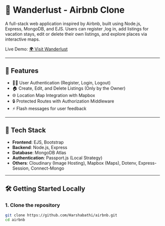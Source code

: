 # 🏡 Wanderlust - Airbnb Clone

A full-stack web application inspired by Airbnb, built using Node.js, Express, MongoDB, and EJS. Users can register
,log in, add listings for vacation stays, edit or delete their own listings, and explore places via interactive maps.

Live Demo: [🌍 Visit Wanderlust](https://wanderlust-4s6f.onrender.com)

---

## 📌 Features

- 🧑‍💼 User Authentication (Register, Login, Logout)
- 🏠 Create, Edit, and Delete Listings (Only by the Owner)
- 🌐 Location Map Integration with Mapbox
- 🔒 Protected Routes with Authorization Middleware
- ⚡ Flash messages for user feedback

---

## 🚀 Tech Stack

- **Frontend**: EJS, Bootstrap
- **Backend**: Node.js, Express
- **Database**: MongoDB Atlas
- **Authentication**: Passport.js (Local Strategy)
- **Others**: Cloudinary (Image Hosting), Mapbox (Maps), Dotenv, Express-Session, Connect-Mongo

---

## 🛠️ Getting Started Locally

### 1. Clone the repository

```bash
git clone https://github.com/Harshabathi/airbnb.git
cd airbnb

